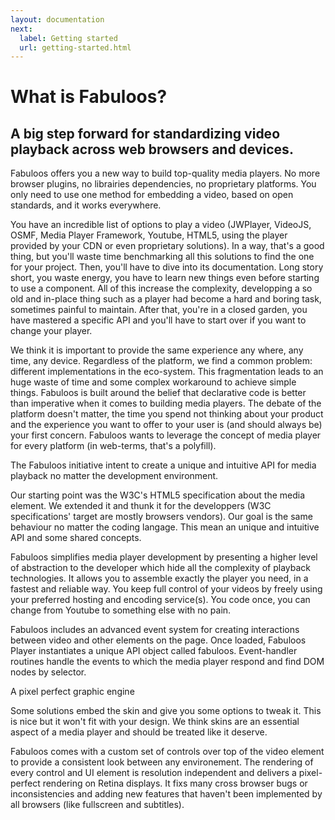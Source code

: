 ```yaml
---
layout: documentation
next:
  label: Getting started
  url: getting-started.html
---
```


# What is Fabuloos?

<section id="initiative_">
    <h2>A big step forward for standardizing video playback across web browsers and devices.</h2>
    <p class="lead">Fabuloos offers you a new way to build top-quality media players. No more browser plugins, no librairies dependencies, no proprietary platforms. You only need to use one method for embedding a video, based on open standards, and it works everywhere.</p>
    <p>You have an incredible list of options to play a video (JWPlayer, VideoJS, OSMF, Media Player Framework, Youtube, HTML5, using the player provided by your CDN or even proprietary solutions). In a way, that's a good thing, but you'll waste time benchmarking all this solutions to find the one for your project. Then, you'll have to dive into its documentation. Long story short, you waste energy, you have to learn new things even before starting to use a component. All of this increase the complexity, developping a so old and in-place thing such as a player had become a hard and boring task, sometimes painful to maintain. After that, you're in a closed garden, you have mastered a specific API and you'll have to start over if you want to change your player.</p>
    <p>We think it is important to provide the same experience any where, any time, any device. Regardless of the platform, we find a common problem: different implementations in the eco-system. This fragmentation leads to an huge waste of time and some complex workaround to achieve simple things. Fabuloos is built around the belief that declarative code is better than imperative when it comes to building media players. The debate of the platform doesn't matter, the time you spend not thinking about your product and the experience you want to offer to your user is (and should always be) your first concern. Fabuloos wants to leverage the concept of media player for every platform (in web-terms, that's a polyfill).</p>
    <p class="lead">The Fabuloos initiative intent to create a unique and intuitive API for media playback no matter the development environment.</p>
    <p>Our starting point was the W3C's HTML5 specification about the media element. We extended it and thunk it for the developpers (W3C specifications' target are mostly browsers vendors). Our goal is the same behaviour no matter the coding langage. This mean an unique and intuitive API and some shared concepts.</p>
    <p>Fabuloos simplifies media player development by presenting a higher level of abstraction to the developer which hide all the complexity of playback technologies. It allows you to assemble exactly the player you need, in a fastest and reliable way. You keep full control of your videos by freely using your preferred hosting and encoding service(s). You code once, you can change from Youtube to something else with no pain.</p>
    <p>Fabuloos includes an advanced event system for creating interactions between video and other elements on the page. Once loaded, Fabuloos Player instantiates a unique API object called fabuloos. Event-handler routines handle the events to which the media player respond and find DOM nodes by selector.</p>
    <p class="lead">A pixel perfect graphic engine</p>
    <p>Some solutions embed the skin and give you some options to tweak it. This is nice but it won't fit with your design. We think skins are an essential aspect of a media player and should be treated like it deserve.</p> 
    <p>Fabuloos comes with a custom set of controls over top of the video element to provide a consistent look between any environement. The rendering of every control and UI element is resolution independent and delivers a pixel-perfect rendering on Retina displays. It fixs many cross browser bugs or inconsistencies and adding new features that haven't been implemented by all browsers (like fullscreen and subtitles).</p>
</section>

<section id="api_">

</section>

<section id="skin_">

</section>